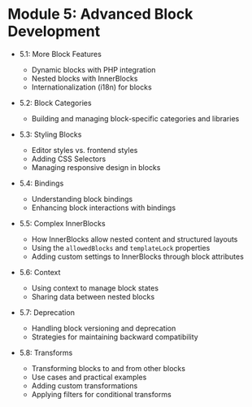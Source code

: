 # Module 5: Advanced Block Development

- 5.1: More Block Features

  - Dynamic blocks with PHP integration
  - Nested blocks with InnerBlocks
  - Internationalization (i18n) for blocks

- 5.2: Block Categories

  - Building and managing block-specific categories and libraries

- 5.3: Styling Blocks

  - Editor styles vs. frontend styles
  - Adding CSS Selectors
  - Managing responsive design in blocks

- 5.4: Bindings

  - Understanding block bindings
  - Enhancing block interactions with bindings

- 5.5: Complex InnerBlocks

  - How InnerBlocks allow nested content and structured layouts
  - Using the `allowedBlocks` and `templateLock` properties
  - Adding custom settings to InnerBlocks through block attributes

- 5.6: Context

  - Using context to manage block states
  - Sharing data between nested blocks

- 5.7: Deprecation

  - Handling block versioning and deprecation
  - Strategies for maintaining backward compatibility

- 5.8: Transforms

  - Transforming blocks to and from other blocks
  - Use cases and practical examples
  - Adding custom transformations
  - Applying filters for conditional transforms
